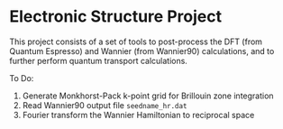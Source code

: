# Electronic Structure Project

This project consists of a set of tools to post-process the DFT (from Quantum Espresso) and Wannier (from Wannier90) calculations, and to further perform quantum transport calculations.

To Do:

1. Generate Monkhorst-Pack k-point grid for Brillouin zone integration
2. Read Wannier90 output file `seedname_hr.dat`
3. Fourier transform the Wannier Hamiltonian to reciprocal space
